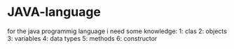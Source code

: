 # JAVA-language


for the java programmig language i need some knowledge:
1: clas 
2: objects 
3: variables
4: data types 
5: methods 
6: constructor 
